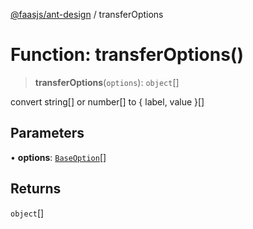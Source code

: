 [@faasjs/ant-design](../README.md) / transferOptions

# Function: transferOptions()

> **transferOptions**(`options`): `object`[]

convert string[] or number[] to { label, value }[]

## Parameters

• **options**: [`BaseOption`](../type-aliases/BaseOption.md)[]

## Returns

`object`[]
